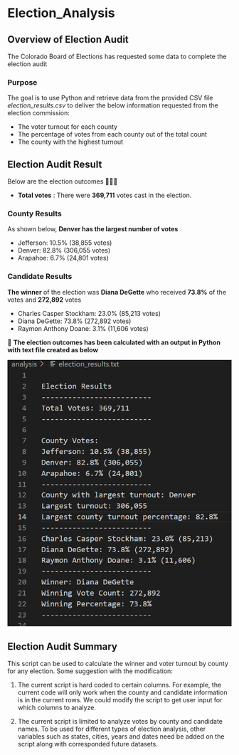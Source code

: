 # Election_Analysis

## Overview of Election Audit
The Colorado Board of Elections has requested some data to complete the election audit
### Purpose
The goal is to use Python and retrieve data from the provided CSV file *election_results.csv* to deliver the below information requested from the election commission:

  - The voter turnout for each county
  - The percentage of votes from each county out of the total count
  - The county with the highest turnout

## Election Audit Result
Below are the election outcomes :triangular_flag_on_post::triangular_flag_on_post::triangular_flag_on_post:
- **Total votes** : There were **369,711** votes cast in the election.
    
### County Results

As shown below, **Denver has the largest number of votes** 

   - Jefferson: 10.5% (38,855 votes)
   - Denver: 82.8% (306,055 votes)
   - Arapahoe: 6.7% (24,801 votes)
    
### Candidate Results

**The winner** of the election was **Diana DeGette** who received **73.8%** of the votes and **272,892** votes
  - Charles Casper Stockham: 23.0% (85,213 votes)
  - Diana DeGette: 73.8% (272,892 votes)
  - Raymon Anthony Doane: 3.1% (11,606 votes)

:star2: **The election outcomes has been calculated with an output in Python with text file created as below**

![](Resources/election_results.png)


## Election Audit Summary
This script can be used to calculate the winner and voter turnout by county for any election. Some suggestion with the modification:

1. The current script is hard coded to certain columns. For example, the current code will only work when the county and candidate information is in the current rows. We could modify the script to get user input for which columns to analyze.

2. The current script is limited to analyze votes by county and candidate names. To be used for different types of election analysis, other variables such as states, cities, years and dates need be added on the script along with corresponded future datasets.

